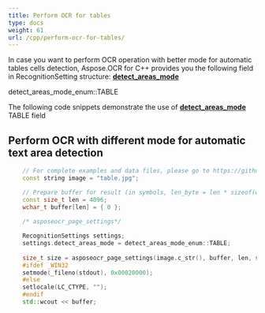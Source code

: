 ```yaml
---
title: Perform OCR for tables
type: docs
weight: 61
url: /cpp/perform-ocr-for-tables/
---
```



In case you want to perform OCR operation with better mode for automatic tables cells detection, Aspose.OCR for C++ provides you the following field in 
RecognitionSetting structure: [**detect_areas_mode**](https://apireference.aspose.com/ocr/cpp/struct/recognition_settings#a23c6ab81de6f8ef6a4e7e84abc79cddd )

detect_areas_mode_enum::TABLE


The following code snippets demonstrate the use of [**detect_areas_mode**](https://apireference.aspose.com/ocr/cpp/struct/recognition_settings#a23c6ab81de6f8ef6a4e7e84abc79cddd ) TABLE field

## **Perform OCR with different mode for automatic text area detection**

```cpp
	// For complete examples and data files, please go to https://github.com/aspose-ocr/Aspose.OCR-for-C
	const string image = "table.jpg";

	// Prepare buffer for result (in symbols, len_byte = len * sizeof(wchar_t))
	const size_t len = 4096; 
	wchar_t buffer[len] = { 0 };
 
	/* asposeocr_page_settings*/

	RecognitionSettings settings;
    settings.detect_areas_mode = detect_areas_mode_enum::TABLE;
	
    size_t size = asposeocr_page_settings(image.c_str(), buffer, len, settings);
	#ifdef _WIN32
    setmode(_fileno(stdout), 0x00020000);
	#else
    setlocale(LC_CTYPE, "");
	#endif
    std::wcout << buffer;
```